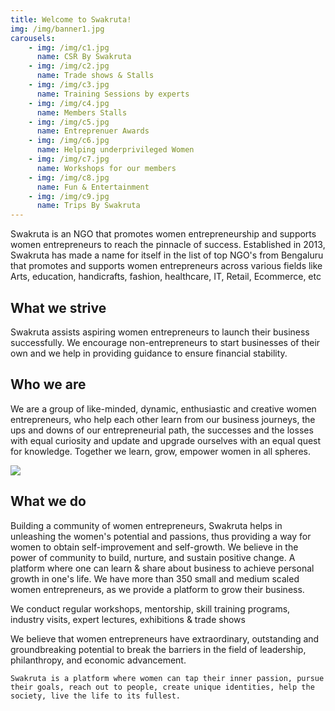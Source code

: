 ```yaml
---
title: Welcome to Swakruta!
img: /img/banner1.jpg
carousels: 
	- img: /img/c1.jpg
      name: CSR By Swakruta
    - img: /img/c2.jpg
      name: Trade shows & Stalls
    - img: /img/c3.jpg
      name: Training Sessions by experts
    - img: /img/c4.jpg
      name: Members Stalls
    - img: /img/c5.jpg
      name: Entreprenuer Awards
    - img: /img/c6.jpg
      name: Helping underprivileged Women
    - img: /img/c7.jpg
      name: Workshops for our members
    - img: /img/c8.jpg
      name: Fun & Entertainment
    - img: /img/c9.jpg
      name: Trips By Swakruta
---
```


Swakruta is an NGO that promotes women entrepreneurship and supports women entrepreneurs to reach the pinnacle of success. Established in 2013, Swakruta has made a name for itself in the list of top NGO's from Bengaluru that promotes and supports women entrepreneurs across various fields like Arts, education, handicrafts, fashion, healthcare, IT, Retail, Ecommerce, etc

## What we strive

Swakruta assists aspiring women entrepreneurs to launch their business successfully. We encourage non-entrepreneurs to start businesses of their own and we help in providing guidance to ensure financial stability.

## Who we are

We are a group of like-minded, dynamic, enthusiastic and creative women entrepreneurs, who help each other learn from our business journeys, the ups and downs of our entrepreneurial path, the successes and the losses with equal curiosity and update and upgrade ourselves with an equal quest for knowledge. Together we learn, grow, empower women in all spheres.

![](http://www.swakruta.in/static/aba7d500678fdedf56b46a4db447934f/f83ab/ad_swakruta2019_35.jpg)

## What we do

Building a community of women entrepreneurs, Swakruta helps in unleashing the women's potential and passions, thus providing a way for women to obtain self-improvement and self-growth. We believe in the power of community to build, nurture, and sustain positive change. A platform where one can learn & share about business to achieve personal growth in one's life.
We have more than 350 small and medium scaled women entrepreneurs, as we provide a platform to grow their business.

We conduct regular workshops, mentorship, skill training programs, industry visits, expert lectures, exhibitions & trade shows

We believe that women entrepreneurs have extraordinary, outstanding and groundbreaking potential to break the barriers in the field of leadership, philanthropy, and economic advancement.

`Swakruta is a platform where women can tap their inner passion, pursue their goals, reach out to people, create unique identities, help the society, live the life to its fullest.`
